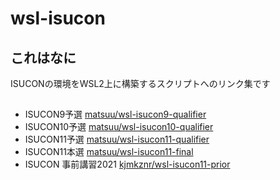 # wsl-isucon

## これはなに

ISUCONの環境をWSL2上に構築するスクリプトへのリンク集です

##

* ISUCON9予選 [matsuu/wsl-isucon9-qualifier](https://github.com/matsuu/wsl-isucon9-qualifier)
* ISUCON10予選 [matsuu/wsl-isucon10-qualifier](https://github.com/matsuu/wsl-isucon10-qualifier)
* ISUCON11予選 [matsuu/wsl-isucon11-qualifier](https://github.com/matsuu/wsl-isucon11-qualifier)
* ISUCON11本選 [matsuu/wsl-isucon11-final](https://github.com/matsuu/wsl-isucon11-final)
* ISUCON 事前講習2021 [kjmkznr/wsl-isucon11-prior](https://github.com/kjmkznr/wsl-isucon11-prior)
